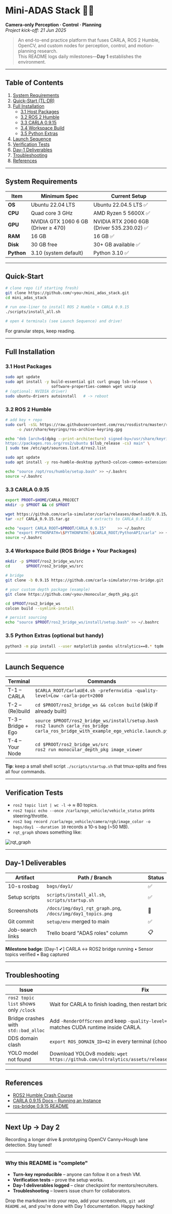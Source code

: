 # Mini-ADAS Stack 🚗🦾  
**Camera-only Perception · Control · Planning**  
*Project kick-off: 21 Jun 2025*

> An end-to-end practice platform that fuses CARLA, ROS 2 Humble, OpenCV, and custom nodes
> for perception, control, and motion-planning research.  
> This README logs daily milestones—**Day 1** establishes the environment.

---

## Table of Contents

1. [System Requirements](#system-requirements)
2. [Quick-Start (TL;DR)](#quick-start)
3. [Full Installation](#full-installation)
   - [3.1 Host Packages](#31-host-packages)
   - [3.2 ROS 2 Humble](#32-ros-2-humble)
   - [3.3 CARLA 0.9.15](#33-carla-0915)
   - [3.4 Workspace Build](#34-workspace-build)
   - [3.5 Python Extras](#35-python-extras)
4. [Launch Sequence](#launch-sequence)
5. [Verification Tests](#verification-tests)
6. [Day-1 Deliverables](#day-1-deliverables)
7. [Troubleshooting](#troubleshooting)
8. [References](#references)

---

## System Requirements

| Item | Minimum Spec | Current Setup |
|------|--------------|---------------|
| **OS** | Ubuntu 22.04 LTS | Ubuntu 22.04.5 LTS ✅ |
| **CPU** | Quad core 3 GHz | AMD Ryzen 5 5600X ✅ |
| **GPU** | NVIDIA GTX 1060 6 GB (Driver ≥ 470) | NVIDIA RTX 2060 6GB (Driver 535.230.02) ✅ |
| **RAM** | 16 GB | 16 GB ✅ |
| **Disk** | 30 GB free | 30+ GB available ✅ |
| **Python** | 3.10 (system default) | Python 3.10 ✅ |

---

## Quick-Start

```bash
# clone repo (if starting fresh)
git clone https://github.com/<you>/mini_adas_stack.git
cd mini_adas_stack

# run one-liner to install ROS 2 Humble + CARLA 0.9.15
./scripts/install_all.sh

# open 4 terminals (see Launch Sequence) and drive!
```

For granular steps, keep reading.

---

## Full Installation

### 3.1 Host Packages

```bash
sudo apt update
sudo apt install -y build-essential git curl gnupg lsb-release \
                    software-properties-common wget unzip
# (optional: NVIDIA driver)
sudo ubuntu-drivers autoinstall   # -> reboot
```

### 3.2 ROS 2 Humble

```bash
# add key + repo
sudo curl -sSL https://raw.githubusercontent.com/ros/rosdistro/master/ros.key \
     -o /usr/share/keyrings/ros-archive-keyring.gpg

echo "deb [arch=$(dpkg --print-architecture) signed-by=/usr/share/keyrings/ros-archive-keyring.gpg] \
https://packages.ros.org/ros2/ubuntu $(lsb_release -cs) main" \
| sudo tee /etc/apt/sources.list.d/ros2.list

sudo apt update
sudo apt install -y ros-humble-desktop python3-colcon-common-extensions

echo "source /opt/ros/humble/setup.bash" >> ~/.bashrc
source ~/.bashrc
```

### 3.3 CARLA 0.9.15

```bash
export PROOT=$HOME/CARLA_PROJECT
mkdir -p $PROOT && cd $PROOT

wget https://github.com/carla-simulator/carla/releases/download/0.9.15/CARLA_0.9.15.tar.gz
tar -xzf CARLA_0.9.15.tar.gz         # extracts to CARLA_0.9.15/

echo "export CARLA_ROOT=$PROOT/CARLA_0.9.15"     >> ~/.bashrc
echo "export PYTHONPATH=\$PYTHONPATH:\$CARLA_ROOT/PythonAPI/carla" >> ~/.bashrc
source ~/.bashrc
```

### 3.4 Workspace Build (ROS Bridge + Your Packages)

```bash
mkdir -p $PROOT/ros2_bridge_ws/src
cd       $PROOT/ros2_bridge_ws/src

# bridge
git clone -b 0.9.15 https://github.com/carla-simulator/ros-bridge.git

# your custom depth package (example)
git clone https://github.com/<you>/monocular_depth_pkg.git

cd $PROOT/ros2_bridge_ws
colcon build --symlink-install

# persist sourcing
echo "source $PROOT/ros2_bridge_ws/install/setup.bash" >> ~/.bashrc
```

### 3.5 Python Extras (optional but handy)

```bash
python3 -m pip install --user matplotlib pandas ultralytics==8.* tqdm
```

---

## Launch Sequence

| Terminal | Commands |
|----------|----------|
| T-1 – CARLA | `$CARLA_ROOT/CarlaUE4.sh -prefernvidia -quality-level=Low -carla-port=2000` |
| T-2 – (Re)build | `cd $PROOT/ros2_bridge_ws && colcon build` (skip if already built) |
| T-3 – Bridge + Ego | `source $PROOT/ros2_bridge_ws/install/setup.bash`<br>`ros2 launch carla_ros_bridge carla_ros_bridge_with_example_ego_vehicle.launch.py` |
| T-4 – Your Node | `cd $PROOT/ros2_bridge_ws/src`<br>`ros2 run monocular_depth_pkg image_viewer` |

**Tip**: keep a small shell script `./scripts/startup.sh` that tmux-splits and fires all four commands.

---

## Verification Tests

- `ros2 topic list | wc -l` → ≈ 80 topics.
- `ros2 topic echo --once /carla/ego_vehicle/vehicle_status` prints steering/throttle.
- `ros2 bag record /carla/ego_vehicle/camera/rgb/image_color -o bags/day1 --duration 10` records a 10-s bag (~50 MB).
- `rqt_graph` shows something like:

![rqt_graph](docs/img/day1_rqt_graph.png)

---

## Day-1 Deliverables

| Artifact | Path / Branch | Status |
|----------|---------------|--------|
| 10-s rosbag | `bags/day1/` | ✅ |
| Setup scripts | `scripts/install_all.sh`, `scripts/startup.sh` | ✅ |
| Screenshots | `/docs/img/day1_rqt_graph.png`, `/docs/img/day1_topics.png` | 📸 |
| Git commit | `setup/env` merged to main | ✅ |
| Job-search links | Trello board "ADAS roles" column | 📋 |

**Milestone badge**: [Day-1 ✔] CARLA ↔ ROS2 bridge running • Sensor topics verified • Bag captured

---

## Troubleshooting

| Issue | Fix |
|-------|-----|
| `ros2 topic list` shows only `/clock` | Wait for CARLA to finish loading, then restart bridge; or port 2000 blocked. |
| Bridge crashes with `std::bad_alloc` | Add `-RenderOffScreen` and keep `-quality-level=Low`; make sure GPU driver matches CUDA runtime inside CARLA. |
| DDS domain clash | `export ROS_DOMAIN_ID=42` in every terminal (choose a free ID). |
| YOLO model not found | Download YOLOv8 models: `wget https://github.com/ultralytics/assets/releases/download/v0.0.0/yolov8n.pt` |

---

## References

- [ROS2 Humble Crash Course](https://youtu.be/Gg25GfA456o)
- [CARLA 0.9.15 Docs – Running an Instance](https://carla.readthedocs.io/en/0.9.15/running_carla/)
- [ros-bridge 0.9.15 README](https://github.com/carla-simulator/ros-bridge/tree/0.9.15)

---

## Next Up → Day 2

Recording a longer drive & prototyping OpenCV Canny+Hough lane detection. Stay tuned!

---

### Why this README is "complete"

* **Turn-key reproducible** – anyone can follow it on a fresh VM.  
* **Verification tests** – prove the setup works.  
* **Day-1 deliverables logged** – clear checkpoint for mentors/recruiters.  
* **Troubleshooting** – lowers issue churn for collaborators.

Drop the markdown into your repo, add your screenshots, `git add README.md`, and you're done with Day 1 documentation. Happy hacking! 
